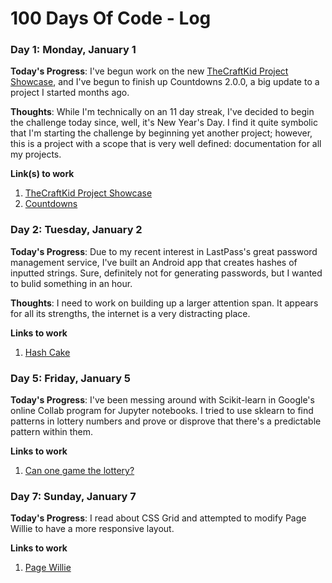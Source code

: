 # 100 Days Of Code - Log

### Day 1: Monday, January 1

**Today's Progress**: I've begun work on the new [TheCraftKid Project Showcase](https://thecraftkid.github.io),
and I've begun to finish up Countdowns 2.0.0, a big update to a project I
started months ago.

**Thoughts**: While I'm technically on an 11 day streak, I've decided to begin
the challenge today since, well, it's New Year's Day. I find it quite symbolic 
that I'm starting the challenge by beginning yet another project; however, this
is a project with a scope that is very well defined: documentation for all my
projects.

**Link(s) to work**
1. [TheCraftKid Project Showcase](https://github.com/TheCraftKid/thecraftkid.github.io)
2. [Countdowns](https://github.com/TheCraftKid/countdowns-android)

### Day 2: Tuesday, January 2

**Today's Progress**: Due to my recent interest in LastPass's great password
management service, I've built an Android app that creates hashes of inputted
strings. Sure, definitely not for generating passwords, but I wanted to bulid
something in an hour.

**Thoughts**: I need to work on building up a larger attention span. It
appears for all its strengths, the internet is a very distracting place.

**Links to work**
1. [Hash Cake](https://github.com/TheCraftKid/hash-cake)

### Day 5: Friday, January 5

**Today's Progress**: I've been messing around with Scikit-learn in Google's
online Collab program for Jupyter notebooks. I tried to use sklearn to find
patterns in lottery numbers and prove or disprove that there's a predictable
pattern within them.

**Links to work**
1. [Can one game the lottery?](https://colab.research.google.com/notebook#fileId=1Ego3Wtz_h2C7YDIf-SzWPs0naOOHY8Mx)

### Day 7: Sunday, January 7

**Today's Progress**: I read about CSS Grid and attempted to modify Page Willie
to have a more responsive layout.

**Links to work**
1. [Page Willie](https://github.com/TheCraftKid/page-willie)
